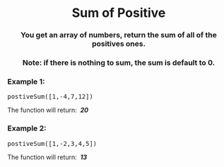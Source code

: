 <div align = "center">

# Sum of Positive

</div>

<div align = "center">

<h3>You get an array of numbers, return the sum of all of the positives ones.</h3>

<h3>Note: if there is nothing to sum, the sum is default to 0.</h3>

</div>

<h3>Example 1:</h3>

<pre>postiveSum([1,-4,7,12])</pre>

<p>The function will return: &nbsp;<strong><em>20</em></strong></p>

<h3>Example 2:</h3>

<pre>postiveSum([1,-2,3,4,5])</pre>

<p>The function will return: &nbsp;<strong><em>13</em></strong></p>
